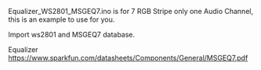 Equalizer_WS2801_MSGEQ7.ino
is for 7 RGB Stripe only one Audio Channel, this is an example to use for you.

Import ws2801 and MSGEQ7 database.

Equalizer
https://www.sparkfun.com/datasheets/Components/General/MSGEQ7.pdf

